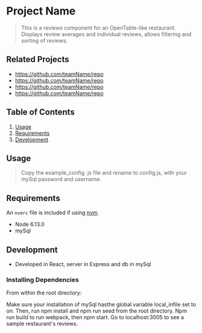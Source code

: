 # Project Name

> This is a reviews component for an OpenTable-like restaurant. Displays review averages and individual reviews, allows filtering and sorting of reviews.

## Related Projects

  - https://github.com/teamName/repo
  - https://github.com/teamName/repo
  - https://github.com/teamName/repo
  - https://github.com/teamName/repo

## Table of Contents

1. [Usage](#Usage)
1. [Requirements](#requirements)
1. [Development](#development)

## Usage

> Copy the example_config .js file and rename to config.js, with your mySql password and username.

## Requirements

An `nvmrc` file is included if using [nvm](https://github.com/creationix/nvm).

- Node 6.13.0
- mySql

## Development

- Developed in React, server in Express and db in mySql

### Installing Dependencies

From within the root directory:

Make sure your installation of mySql hasthe global variable local_infile set to on. Then, run npm install and npm run seed from the root directory. Npm run build to run webpack, then npm start. Go to localhost:3005 to see a sample restaurant's reviews.

